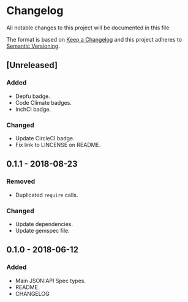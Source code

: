 # Changelog

All notable changes to this project will be documented in this file.

The format is based on [Keep a Changelog](http://keepachangelog.com/en/1.0.0/)
and this project adheres to [Semantic Versioning](http://semver.org/spec/v2.0.0.html).

## [Unreleased]

### Added

- Depfu badge.
- Code Climate badges.
- InchCI badge.

### Changed

- Update CircleCI badge.
- Fix link to LINCENSE on README.

## 0.1.1 - 2018-08-23

### Removed

- Duplicated `require` calls.

### Changed

- Update dependencies.
- Update gemspec file.

## 0.1.0 - 2018-06-12

### Added

- Main JSON:API Spec types.
- README
- CHANGELOG